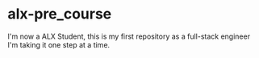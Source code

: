 # alx-pre_course
I'm now a ALX Student, this is my first repository as a full-stack engineer
I'm taking it one step at a time.
